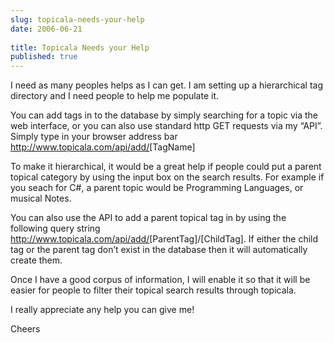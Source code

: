 ```yaml
---
slug: topicala-needs-your-help
date: 2006-06-21
 
title: Topicala Needs your Help
published: true
---
```

I need as many peoples helps as I can get. I am setting up a hierarchical tag directory and I need people to help me populate it.<p />You can add tags in to the database by simply searching for a topic via the web interface, or you can also use standard http GET requests via my “API”. Simply type in your browser address bar <a href="http://www.topicala.com/api/add/">http://www.topicala.com/api/add/</a>[TagName]<p />To make it hierarchical, it would be a great help if people could put a parent topical category by using the input box on the search results. For example if you seach for C#, a parent topic would be Programming Languages, or musical Notes.<p />You can also use the API to add a parent topical tag in by using the following query string <a href="http://www.topicala.com/api/add/">http://www.topicala.com/api/add/</a>[ParentTag]/[ChildTag]. If either the child tag or the parent tag don’t exist in the database then it will automatically create them.<p />Once I have a good corpus of information, I will enable it so that it will be easier for people to filter their topical search results through topicala.<p />I really appreciate any help you can give me!<p />Cheers

